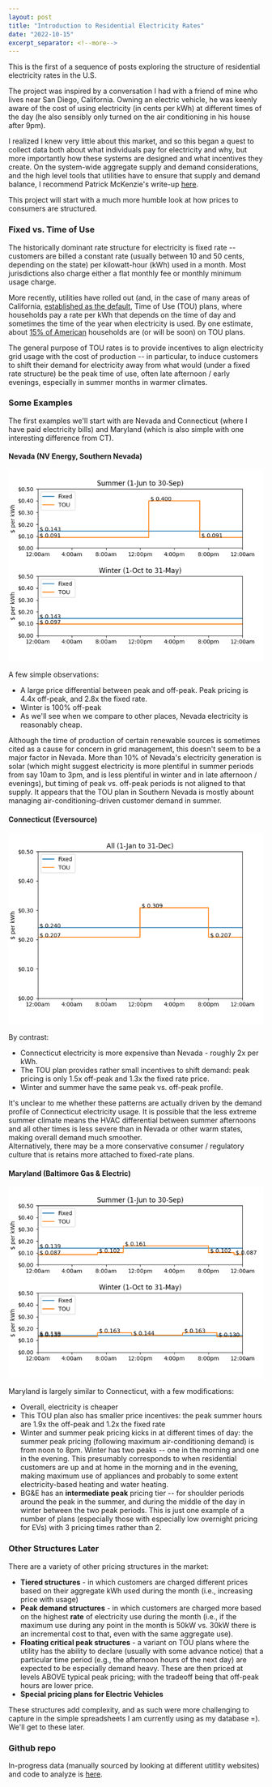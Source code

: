 ```yaml
---
layout: post
title: "Introduction to Residential Electricity Rates"
date: "2022-10-15"
excerpt_separator: <!--more-->
---
```


This is the first of a sequence of posts exploring the structure of residential electricity rates in the U.S. 

The project was inspired by a conversation I had with a friend of mine who lives near San Diego, California.  Owning an electric vehicle,
he was keenly aware of the cost of using electricity (in cents per kWh) at different times of the day 
(he also sensibly only turned on the air conditioning in his house after 9pm). 

<!--more-->

I realized I knew very little about this market, and so this began a quest to collect data both about what individuals pay for electricity and why, 
but more importantly how these systems are designed and what incentives they create.   On the system-wide aggregate supply and demand considerations, and
the high level tools that utilities have to ensure that supply and demand balance, I recommend Patrick McKenzie's write-up 
[here](https://bam.kalzumeus.com/archive/markets-in-power/).

This project will start with a much more humble look at how prices to consumers are structured.  

### Fixed vs. Time of Use

The historically dominant rate structure for electricity is fixed rate -- customers are billed a constant rate (usually between 10 and 50 cents, 
depending on the state) per kilowatt-hour (kWh) used in a month.  Most jurisdictions also charge either a flat monthly fee or monthly 
minimum usage charge.  

More recently, utilities have rolled out (and, in the case of many areas of California, [established as the default](https://www.pge.com/en_US/residential/rate-plans/rate-plan-options/time-of-use-base-plan/time-of-use-plan/time-of-use-transition.page),
Time of Use (TOU) plans, where households pay a rate per kWh that depends on the time of day and sometimes the time of the year when electricity
is used.  By one estimate, about [15% of American](https://fsr.eui.eu/time-of-use-and-dynamic-pricing-rates-in-the-us/) households are (or will be soon) 
on TOU plans. 

The general purpose of TOU rates is to provide incentives to align electricity grid usage with the cost of production -- in particular, to induce 
customers to shift their demand for electricity away from what would (under a fixed rate structure) be the peak time of use, often late afternoon / 
early evenings, especially in summer months in warmer climates. 

### Some Examples

The first examples we'll start with are Nevada and Connecticut (where I have paid electricity bills) and Maryland (which is also simple with one
interesting difference from CT). 

#### Nevada (NV Energy, Southern Nevada)
![NV Rates](/assets/images/output_NV.png)

A few simple observations: 
* A large price differential between peak and off-peak.   Peak pricing is 4.4x off-peak, and 2.8x the fixed rate.   
* Winter is 100% off-peak
* As we'll see when we compare to other places, Nevada electricity is reasonably cheap. 

Although the time of production of certain renewable sources is sometimes cited as a cause for concern in grid management, 
this doesn't seem to be a major factor in Nevada.  More than 10% of Nevada's electricity generation is solar (which might suggest electricity is more 
plentiful in summer periods from say 10am to 3pm, and is less plentiful in winter and in late afternoon / evenings), but timing of peak vs. off-peak 
periods is not aligned to that supply.   It appears that the TOU plan in Southern Nevada is mostly abount managing air-conditioning-driven customer
demand in summer. 

#### Connecticut (Eversource)
![CT Rates](/assets/images/output_CT.png)

By contrast: 
* Connecticut electricity is more expensive than Nevada - roughly 2x per kWh.  
* The TOU plan provides rather small incentives to shift demand: peak pricing is only 1.5x off-peak and 1.3x the fixed rate price. 
* Winter and summer have the same peak vs. off-peak profile. 

It's unclear to me whether these patterns are actually driven by the demand profile of Connecticut electricity usage.  It is possible that 
the less extreme summer climate means the HVAC differential between summer afternoons and all other times is 
less severe than in Nevada or other warm states, making overall demand much smoother.  
Alternatively, there may be a more conservative consumer / regulatory culture that is retains more attached to fixed-rate plans.  

#### Maryland (Baltimore Gas & Electric)
![MD Rates](/assets/images/output_MD.png)

Maryland is largely similar to Connecticut, with a few modifications: 
* Overall, electricity is cheaper
* This TOU plan also has smaller price incentives: the peak summer hours are 1.9x the off-peak and 1.2x the fixed rate
* Winter and summer peak pricing kicks in at different times of day: the summer peak pricing (following maximum air-conditioning demand) is from noon to 8pm.   Winter has two peaks -- one in the morning and one in the evening.   This presumably corresponds to when residential customers are up and at home
in the morning and in the evening, making maximum use of appliances and probably to some extent electricity-based heating and water heating. 
* BG&E has an **intermediate peak** pricing tier -- for shoulder periods around the peak in the summer, and during the middle of the day in winter between the two peak periods.  This is just one example of a number of plans (especially those with especially low overnight pricing for EVs) with 3 pricing times rather than 2. 

### Other Structures Later

There are a variety of other pricing structures in the market: 
* **Tiered structures** - in which customers are charged different prices based on their aggregate kWh used during the month (i.e., increasing price with usage)
* **Peak demand structures** - in which customers are charged more based on the highest **rate** of electricity use during the month (i.e., if the maximum use during any point in the month is 50kW vs. 30kW there is an incremental cost to that, even with the same aggregate use).   
* **Floating critical peak structures** - a variant on TOU plans where the utility has the ability to declare (usually with some advance notice) that a particular time period (e.g., the afternoon hours of the next day) are expected to be especially demand heavy.   These are then priced at levels ABOVE typical peak pricing; with the tradeoff being that off-peak hours are lower price. 
*  **Special pricing plans for Electric Vehicles**

These structures add complexity, and as such were more challenging to capture in the simple spreadsheets I am currently using as my database =).   
We'll get to these later. 

### Github repo

In-progress data (manually sourced by looking at different utitlity websites) and code to analyze is [here](https://github.com/jgkramer/hummingbird).


